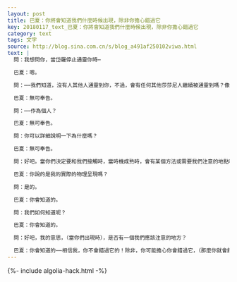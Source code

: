 ```yaml
---
layout: post
title: 巴夏：你將會知道我們什麼時候出現，除非你擔心錯過它
key: 20180117_text_巴夏：你將會知道我們什麼時候出現，除非你擔心錯過它
category: text
tags: 文字
source: http://blog.sina.com.cn/s/blog_a491af250102viwa.html
text: |
  問：我想問你，當岱羅停止通靈你時⋯

  巴夏：嗯。

  問：⋯⋯我們知道，沒有人其他人通靈到你，不過，會有任何其他莎莎尼人繼續被通靈到嗎？像Elan或任何其他⋯

  巴夏：無可奉告。

  問：⋯⋯作為個人？

  巴夏：無可奉告。

  問：你可以詳細說明一下為什麼嗎？

  巴夏：無可奉告。

  問：好吧。當你們決定要和我們接觸時，當時機成熟時，會有某個方法或需要我們注意的地點嗎？⋯你們會用無線電聯絡我們嗎？它會有一個公告嗎？或者政府會⋯

  巴夏：你說的是我的實際的物理呈現嗎？

  問：是的。

  巴夏：你會知道的。

  問：我們如何知道呢？

  巴夏：你會知道的。

  問：好吧，我的意思，（當你們出現時），是否有一個我們應該注意的地方？

  巴夏：你會知道的⋯⋯相信我，你不會錯過它的！除非，你可能擔心你會錯過它，（那麼你就會錯過它。）
---
```


{%- include algolia-hack.html -%}
